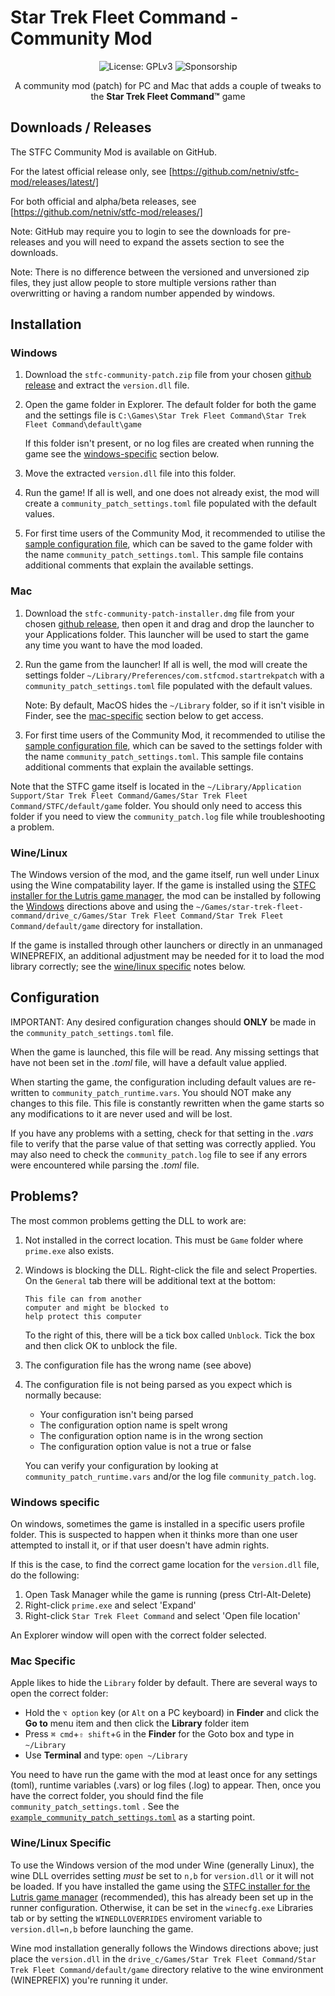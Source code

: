 # Star Trek Fleet Command - Community Mod

<p align="center">
  <img src="https://img.shields.io/badge/License-GPLv3-blue.svg" alt="License: GPLv3">
  <img src="https://img.shields.io/github/sponsors/netniv" alt="Sponsorship">
</p>

<p align="center">
   A community mod (patch) for PC and Mac that adds a couple of tweaks to the <b>Star Trek Fleet Command&#8482;</b> game
</p>

## Downloads / Releases

The STFC Community Mod is available on GitHub.

For the latest official release only, see [https://github.com/netniv/stfc-mod/releases/latest/]

For both official and alpha/beta releases, see [https://github.com/netniv/stfc-mod/releases/]

Note: GitHub may require you to login to see the downloads for pre-releases and you will need to expand the
      assets section to see the downloads.

Note: There is no difference between the versioned and unversioned zip files, they just allow people to store multiple
      versions rather than overwritting or having a random number appended by windows.

## Installation

### Windows

1. Download the `stfc-community-patch.zip` file from your chosen [github release](https://github.com/netniv/stfc-mod/releases/) and extract the `version.dll` file.

2. Open the game folder in Explorer.  The default folder for both the game and the settings file is
   `C:\Games\Star Trek Fleet Command\Star Trek Fleet Command\default\game`

   If this folder isn't present, or no log files are created when running the game
   see the [windows-specific](#windows-specific) section below.

3. Move the extracted `version.dll` file into this folder.

4. Run the game!  If all is well, and one does not already exist, the mod will
   create a `community_patch_settings.toml` file populated with the default
   values.

5. For first time users of the Community Mod, it recommended to utilise the
   [sample configuration file](example_community_patch_settings.toml), which can
   be saved to the game folder with the name `community_patch_settings.toml`.  This
   sample file contains additional comments that explain the available settings.

### Mac

1. Download the `stfc-community-patch-installer.dmg` file from your chosen
[github release](https://github.com/netniv/stfc-mod/releases/), then open it and drag and drop the launcher to your Applications folder.  This launcher will be used to start the game any time you
want to have the mod loaded.

2. Run the game from the launcher!  If all is well, the mod will create the settings folder
`~/Library/Preferences/com.stfcmod.startrekpatch` with a `community_patch_settings.toml` file
populated with the default values.  

   Note: By default, MacOS hides the `~/Library` folder, so if it isn't visible in Finder,
   see the [mac-specific](#mac-specific) section below to get access.

3. For first time users of the Community Mod, it recommended to utilise the
   [sample configuration file](example_community_patch_settings.toml), which can
   be saved to the settings folder with the name `community_patch_settings.toml`.  This
   sample file contains additional comments that explain the available settings.

Note that the STFC game itself is located in the
`~/Library/Application Support/Star Trek Fleet Command/Games/Star Trek Fleet Command/STFC/default/game` folder.  You should only need to access this folder if you need to view the `community_patch.log` file while troubleshooting a problem.

### Wine/Linux

The Windows version of the mod, and the game itself, run well under Linux using the Wine compatability layer.
If the game is installed using the
[STFC installer for the Lutris game manager](https://lutris.net/games/star-trek-fleet-command/), the mod can
be installed by following the [Windows](#windows) directions above and using the
`~/Games/star-trek-fleet-command/drive_c/Games/Star Trek Fleet Command/Star Trek Fleet Command/default/game`
directory for installation.

If the game is installed through other launchers or directly in an unmanaged WINEPREFIX, an additional
adjustment may be needed for it to load the mod  library correctly; see the
[wine/linux specific](#winelinux-specific) notes below.

## Configuration

IMPORTANT: Any desired configuration changes should __ONLY__ be made in the
`community_patch_settings.toml` file.

When the game is launched, this file will be read.  Any missing settings that have not been set  in the 
_.toml_ file, will have a default value applied.  

When starting the game, the configuration including default values are re-written to `community_patch_runtime.vars`.  You should NOT make any changes to this file.  This file is 
constantly rewritten when the game starts so any modifications to it are never used and will be 
lost.

If you have any problems with a setting, check for that setting in the _.vars_ file to verify 
that the parse value of that setting was correctly applied.  You may also need to check the
`community_patch.log` file to see if any errors were encountered while parsing the _.toml_ file.

## Problems?

The most common problems getting the DLL to work are:

1. Not installed in the correct location.  This must be `Game` folder where `prime.exe` also exists.

2. Windows is blocking the DLL.  Right-click the file and select Properties.  On the `General` tab
   there will be additional text at the bottom:

   ```console
   This file can from another
   computer and might be blocked to
   help protect this computer
   ```

   To the right of this, there will be a tick box called `Unblock`.  Tick the box and then click OK
   to unblock the file.

3. The configuration file has the wrong name (see above)

4. The configuration file is not being parsed as you expect which is normally because:

   - Your configuration isn't being parsed
   - The configuration option name is spelt wrong
   - The configuration option name is in the wrong section
   - The configuration option value is not a true or false

   You can verify your configuration by looking at `community_patch_runtime.vars` and/or the
   log file `community_patch.log`.

### Windows specific

On windows, sometimes the game is installed in a specific users profile folder.  This is suspected
to happen when it thinks more than one user attempted to install it, or if that user doesn't have
admin rights.

If this is the case, to find the correct game location for the `version.dll` file, do the following:

1) Open Task Manager while the game is running (press Ctrl-Alt-Delete)
2) Right-click `prime.exe` and select 'Expand'
3) Right-click `Star Trek Fleet Command` and select 'Open file location'

An Explorer window will open with the correct folder selected.

### Mac Specific

Apple likes to hide the `Library` folder by default. There are several ways to open the correct folder:

- Hold the `⌥ option` key (or `Alt` on a PC keyboard) in __Finder__ and click the __Go to__ menu item
and then click the __Library__ folder item
- Press `⌘ cmd`+`⇧ shift`+`G` in the __Finder__ for the Goto box and type in `~/Library`
- Use __Terminal__ and type: `open ~/Library`

You need to have run the game with the mod at least once for any settings (toml), runtime variables (.vars)
or log files (.log) to appear.  Then, once you have the correct folder, you should find the file
`community_patch_settings.toml` . See the [`example_community_patch_settings.toml`](example_community_patch_settings.toml) as a starting point.

### Wine/Linux Specific

To use the Windows version of the mod under Wine (generally Linux), the wine DLL overrides setting _must_ be set to `n,b` for `version.dll` or it will not be loaded.  If you have installed the game using the [STFC installer for the Lutris game manager](https://lutris.net/games/star-trek-fleet-command/) (recommended), this has already been set up in the runner configuration.  Otherwise, it can be set in the `winecfg.exe` Libraries tab or by setting the `WINEDLLOVERRIDES` enviroment variable to `version.dll=n,b` before launching the game.

Wine mod installation generally follows the Windows directions above; just place the `version.dll` in the `drive_c/Games/Star Trek Fleet Command/Star Trek Fleet Command/default/game` directory relative to the wine environment (WINEPREFIX) you're running it under.
